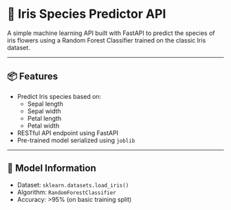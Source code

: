 # 🌸 Iris Species Predictor API

A simple machine learning API built with FastAPI to predict the species of iris flowers using a Random Forest Classifier trained on the classic Iris dataset.

---

## 📦 Features

- Predict Iris species based on:
  - Sepal length
  - Sepal width
  - Petal length
  - Petal width
- RESTful API endpoint using FastAPI
- Pre-trained model serialized using `joblib`

---

## 🧠 Model Information

- Dataset: `sklearn.datasets.load_iris()`
- Algorithm: `RandomForestClassifier`
- Accuracy: >95% (on basic training split)
